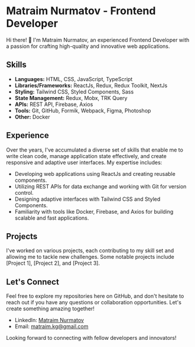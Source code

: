 # Matraim Nurmаtov - Frontend Developer

Hi there! 👋 I'm Matraim Nurmаtov, an experienced Frontend Developer with a passion for crafting high-quality and innovative web applications.

## Skills

- **Languages:** HTML, CSS, JavaScript, TypeScript
- **Libraries/Frameworks:** ReactJs, Redux, Redux Toolkit, NextJs
- **Styling:** Tailwind CSS, Styled Components, Sass
- **State Management:** Redux, Mobx, TRK Query
- **APIs:** REST API, Firebase, Axios
- **Tools:** Git, GitHub, Formik, Webpack, Figma, Photoshop
- **Other:** Docker

## Experience

Over the years, I've accumulated a diverse set of skills that enable me to write clean code, manage application state effectively, and create responsive and adaptive user interfaces. My expertise includes:

- Developing web applications using ReactJs and creating reusable components.
- Utilizing REST APIs for data exchange and working with Git for version control.
- Designing adaptive interfaces with Tailwind CSS and Styled Components.
- Familiarity with tools like Docker, Firebase, and Axios for building scalable and fast applications.

## Projects

I've worked on various projects, each contributing to my skill set and allowing me to tackle new challenges. Some notable projects include [Project 1], [Project 2], and [Project 3].

## Let's Connect

Feel free to explore my repositories here on GitHub, and don't hesitate to reach out if you have any questions or collaboration opportunities. Let's create something amazing together!

- LinkedIn: [Matraim Nurmаtov](#your-linkedin-profile)
- Email: [matraim.kg@gmail.com](mailto:matraim.kg@gmail.com)

Looking forward to connecting with fellow developers and innovators!
